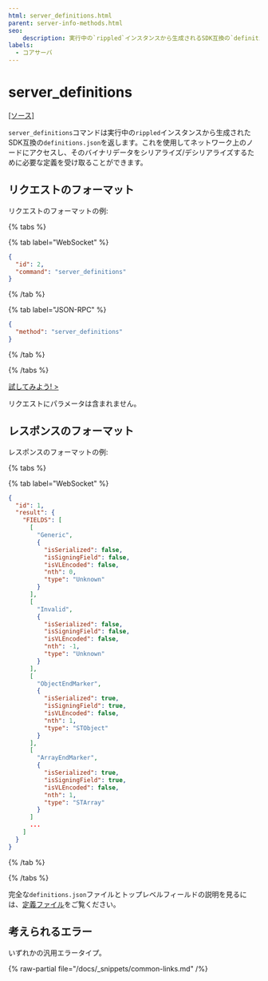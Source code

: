 ```yaml
---
html: server_definitions.html
parent: server-info-methods.html
seo:
    description: 実行中の`rippled`インスタンスから生成されるSDK互換の`definitions.json`を取得します。
labels:
  - コアサーバ
---
```

# server_definitions

[[ソース]](https://github.com/XRPLF/rippled/blob/master/src/ripple/rpc/handlers/ServerInfo.cpp#L43 "ソース")

`server_definitions`コマンドは実行中の`rippled`インスタンスから生成されたSDK互換の`definitions.json`を返します。これを使用してネットワーク上のノードにアクセスし、そのバイナリデータをシリアライズ/デシリアライズするために必要な定義を受け取ることができます。


## リクエストのフォーマット
リクエストのフォーマットの例:

{% tabs %}

{% tab label="WebSocket" %}
```json
{
  "id": 2,
  "command": "server_definitions"
}
```
{% /tab %}

{% tab label="JSON-RPC" %}
```json
{
  "method": "server_definitions"
}
```
{% /tab %}

{% /tabs %}

[試してみよう! >](/resources/dev-tools/websocket-api-tool#server_definitions)

リクエストにパラメータは含まれません。


## レスポンスのフォーマット

レスポンスのフォーマットの例:

{% tabs %}

{% tab label="WebSocket" %}
```json
{
  "id": 1,
  "result": {
    "FIELDS": [
      [
        "Generic",
        {
          "isSerialized": false,
          "isSigningField": false,
          "isVLEncoded": false,
          "nth": 0,
          "type": "Unknown"
        }
      ],
      [
        "Invalid",
        {
          "isSerialized": false,
          "isSigningField": false,
          "isVLEncoded": false,
          "nth": -1,
          "type": "Unknown"
        }
      ],
      [
        "ObjectEndMarker",
        {
          "isSerialized": true,
          "isSigningField": true,
          "isVLEncoded": false,
          "nth": 1,
          "type": "STObject"
        }
      ],
      [
        "ArrayEndMarker",
        {
          "isSerialized": true,
          "isSigningField": true,
          "isVLEncoded": false,
          "nth": 1,
          "type": "STArray"
        }
      ]
      ...
    ]
  }
}
```
{% /tab %}

{% /tabs %}

完全な`definitions.json`ファイルとトップレベルフィールドの説明を見るには、[定義ファイル](../../../protocol/binary-format.md#定義ファイル)をご覧ください。


## 考えられるエラー

いずれかの汎用エラータイプ。

{% raw-partial file="/docs/_snippets/common-links.md" /%}
